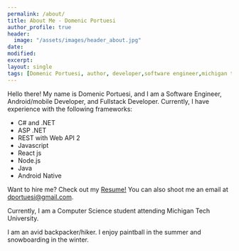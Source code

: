 ```yaml
---
permalink: /about/
title: About Me - Domenic Portuesi
author_profile: true
header:
  image: "/assets/images/header_about.jpg"
date:
modified:
excerpt:
layout: single
tags: [Domenic Portuesi, author, developer,software engineer,michigan tech, computer science]
---
```


Hello there!
My name is Domenic Portuesi, and I am a Software Engineer, Android/mobile Developer, and Fullstack Developer. Currently, I have experience with the following frameworks:

* C# and .NET 
* ASP .NET 
* REST with Web API 2
* Javascript
* React js
* Node.js
* Java
* Android Native

Want to hire me? Check out my [Resume!](https://drive.google.com/file/d/1rzwqXF4DggwHhCBnyyes-1DM2-GSz_lq/view?usp=sharing) You can also shoot me an email at dportuesi@gmail.com.

Currently, I am a Computer Science student attending Michigan Tech University.

I am an avid backpacker/hiker. I enjoy paintball in the summer and snowboarding in the winter.
